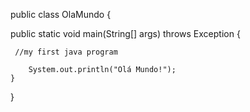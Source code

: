 
public class OlaMundo {
   
   public static void main(String[] args) throws Exception {
     
     //my first java program
        
        System.out.println("Olá Mundo!");
    }
}
